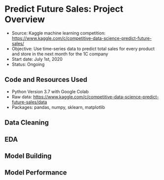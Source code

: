 # Predict Future Sales: Project Overview
* Source: Kaggle machine learning competition: https://www.kaggle.com/c/competitive-data-science-predict-future-sales/
* Objective: Use time-series data to predict total sales for every product and store in the next month for the 1C company
* Start date: July 1st, 2020
* Status: Ongoing

## Code and Resources Used
* Python Version 3.7 with Google Colab
* Raw data: https://www.kaggle.com/c/competitive-data-science-predict-future-sales/data
* Packages: pandas, numpy, sklearn, matplotlib

## Data Cleaning

## EDA

## Model Building

## Model Performance
